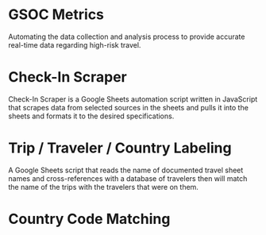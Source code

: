 # GSOC Metrics

Automating the data collection and analysis process to provide accurate real-time data regarding high-risk travel. 


# Check-In Scraper
Check-In Scraper is a Google Sheets automation script written in JavaScript that scrapes data from selected sources in the sheets and pulls it into the sheets and formats it to the desired specifications.

# Trip / Traveler / Country Labeling 
A Google Sheets script that reads the name of documented travel sheet names and cross-references with a database of travelers then will match the name of the trips with the travelers that were on them.

# Country Code Matching 
